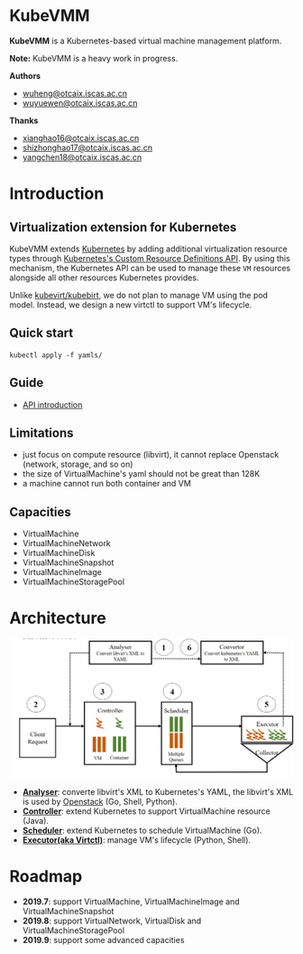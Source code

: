 # KubeVMM

**KubeVMM** is a Kubernetes-based virtual machine management platform.

**Note:** KubeVMM is a heavy work in progress.

**Authors**
- wuheng@otcaix.iscas.ac.cn
- wuyuewen@otcaix.iscas.ac.cn

**Thanks**
- xianghao16@otcaix.iscas.ac.cn
- shizhonghao17@otcaix.iscas.ac.cn
- yangchen18@otcaix.iscas.ac.cn

# Introduction

## Virtualization extension for Kubernetes

KubeVMM extends [Kubernetes](https://kubernetes.io/) by adding
additional virtualization resource types through
[Kubernetes's Custom Resource Definitions API](https://kubernetes.io/docs/tasks/access-kubernetes-api/custom-resources/custom-resource-definitions/).
By using this mechanism, the Kubernetes API can be used to manage these `VM`
resources alongside all other resources Kubernetes provides.

Unlike [kubevirt/kubebirt](https://github.com/kubevirt/kubevirt), we do not
plan to manage VM using the pod model. Instead, we design a new virtctl to
support VM's lifecycle.

## Quick start

```
kubectl apply -f yamls/
```

## Guide

- [API introduction](docs/API.md)


## Limitations

- just focus on compute resource (libvirt), it cannot replace Openstack (network, storage, and so on)
- the size of VirtualMachine's yaml should not be great than 128K
- a machine cannot run both container and VM

## Capacities

- VirtualMachine
- VirtualMachineNetwork
- VirtualMachineDisk
- VirtualMachineSnapshot
- VirtualMachineImage
- VirtualMachineStoragePool

# Architecture

![avatar](docs/images/arch.png)

- **[Analyser](analyser)**: converte libvirt's XML to Kubernetes's YAML, the libvirt's XML is used by [Openstack](https://www.openstack.org/) (Go, Shell, Python). 
- **[Controller](controller)**: extend Kubernetes to support VirtualMachine resource (Java).
- **[Scheduler](scheduler)**:  extend Kubernetes to schedule VirtualMachine (Go).
- **[Executor(aka Virtctl)](executor)**:  manage VM's lifecycle (Python, Shell).

# Roadmap

- **2019.7**: support VirtualMachine, VirtualMachineImage  and VirtualMachineSnapshot
- **2019.8**: support VirtualNetwork, VirtualDisk and VirtualMachineStoragePool
- **2019.9**: support some advanced capacities
